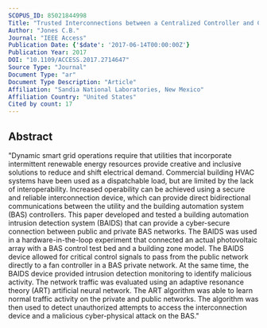 ```yaml
---
SCOPUS_ID: 85021844998
Title: "Trusted Interconnections between a Centralized Controller and Commercial Building HVAC Systems for Reliable Demand Response"
Author: "Jones C.B."
Journal: "IEEE Access"
Publication Date: {'$date': '2017-06-14T00:00:00Z'}
Publication Year: 2017
DOI: "10.1109/ACCESS.2017.2714647"
Source Type: "Journal"
Document Type: "ar"
Document Type Description: "Article"
Affiliation: "Sandia National Laboratories, New Mexico"
Affiliation Country: "United States"
Cited by count: 17
---
```


## Abstract
"Dynamic smart grid operations require that utilities that incorporate intermittent renewable energy resources provide creative and inclusive solutions to reduce and shift electrical demand. Commercial building HVAC systems have been used as a dispatchable load, but are limited by the lack of interoperability. Increased operability can be achieved using a secure and reliable interconnection device, which can provide direct bidirectional communications between the utility and the building automation system (BAS) controllers. This paper developed and tested a building automation intrusion detection system (BAIDS) that can provide a cyber-secure connection between public and private BAS networks. The BAIDS was used in a hardware-in-the-loop experiment that connected an actual photovoltaic array with a BAS control test bed and a building zone model. The BAIDS device allowed for critical control signals to pass from the public network directly to a fan controller in a BAS private network. At the same time, the BAIDS device provided intrusion detection monitoring to identify malicious activity. The network traffic was evaluated using an adaptive resonance theory (ART) artificial neural network. The ART algorithm was able to learn normal traffic activity on the private and public networks. The algorithm was then used to detect unauthorized attempts to access the interconnection device and a malicious cyber-physical attack on the BAS."

